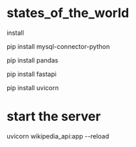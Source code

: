 # states_of_the_world

install

pip install mysql-connector-python

pip install pandas

pip install fastapi

pip install uvicorn

# start the server

uvicorn wikipedia_api:app --reload
